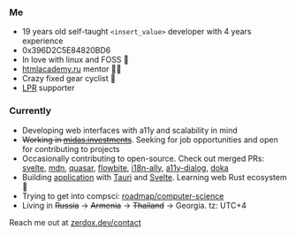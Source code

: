 ### Me
 - 19 years old self-taught `<insert_value>` developer with 4 years experience
 - 0x396D2C5E84820BD6
 - In love with linux and FOSS 🐧
 - [htmlacademy.ru](https://htmlacademy.ru/) mentor 👨‍🏫
 - Crazy fixed gear cyclist 🚴
 - [LPR](https://lp-russia.org/) supporter

### Currently
 - Developing web interfaces with a11y and scalability in mind
 - ~~Working in [midas.investments](https://midas.investments)~~. Seeking for job opportunities and open for contributing to projects
 - Occasionally contributing to open-source. Check out merged PRs: [svelte](https://github.com/sveltejs/svelte/pull/6065), [mdn](https://github.com/mdn/browser-compat-data/pull/12602), [quasar](https://github.com/quasarframework/quasar/pull/15756), [flowbite](https://github.com/themesberg/flowbite-svelte/pull/627), [i18n-ally](https://github.com/lokalise/i18n-ally/pull/826), [a11y-dialog](https://github.com/KittyGiraudel/a11y-dialog/pull/326), [doka](https://github.com/doka-guide/platform/pull/645)
 - Building [application](https://sr.ht/~zerdox/lithe/) with [Tauri](https://tauri.app/) and [Svelte](https://svelte.dev/). Learning web Rust ecosystem 🦀
 - Trying to get into compsci: [roadmap/computer-science](https://roadmap.sh/computer-science)
 - Living in ~~Russia~~ → ~~Armenia~~ → ~~Thailand~~ → Georgia. tz: UTC+4

Reach me out at [zerdox.dev/contact](https://zerdox.dev/en/contact)
